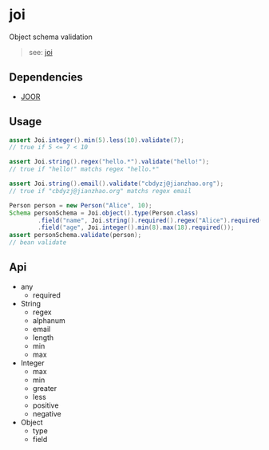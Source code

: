 # joi

Object schema validation 

> see: [joi](https://github.com/hapijs/joi)

## Dependencies

- [JOOR](https://github.com/jooq/joor)

## Usage

```java
assert Joi.integer().min(5).less(10).validate(7);
// true if 5 <= 7 < 10

assert Joi.string().regex("hello.*").validate("hello!");
// true if "hello!" matchs regex "hello.*"

assert Joi.string().email().validate("cbdyzj@jianzhao.org");
// true if "cbdyzj@jianzhao.org" matchs regex email

Person person = new Person("Alice", 10);
Schema personSchema = Joi.object().type(Person.class)
        .field("name", Joi.string().required().regex("Alice").required())
        .field("age", Joi.integer().min(8).max(18).required());
assert personSchema.validate(person);
// bean validate

```

## Api

- any
  - required
- String
  - regex
  - alphanum
  - email
  - length
  - min
  - max
- Integer
  - max
  - min
  - greater
  - less
  - positive
  - negative
- Object
  - type
  - field
